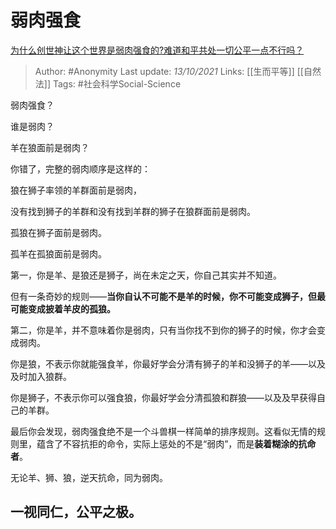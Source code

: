 # 弱肉强食
[为什么创世神让这个世界是弱肉强食的?难道和平共处一切公平一点不行吗？](https://www.zhihu.com/question/461567539/answer/2162570231)

> Author: #Anonymity 
Last update: *13/10/2021* 
Links: [[生而平等]] [[自然法]] 
Tags: #社会科学Social-Science 

弱肉强食？

谁是弱肉？

羊在狼面前是弱肉？

你错了，完整的弱肉顺序是这样的：

狼在狮子率领的羊群面前是弱肉，

没有找到狮子的羊群和没有找到羊群的狮子在狼群面前是弱肉。

孤狼在狮子面前是弱肉。

孤羊在孤狼面前是弱肉。

  

第一，你是羊、是狼还是狮子，尚在未定之天，你自己其实并不知道。

但有一条奇妙的规则——**当你自认不可能不是羊的时候，你不可能变成狮子，但最可能变成披着羊皮的孤狼。**

第二，你是羊，并不意味着你是弱肉，只有当你找不到你的狮子的时候，你才会变成弱肉。

你是狼，不表示你就能强食羊，你最好学会分清有狮子的羊和没狮子的羊——以及及时加入狼群。

你是狮子，不表示你可以强食狼，你最好学会分清孤狼和群狼——以及及早获得自己的羊群。

最后你会发现，弱肉强食绝不是一个斗兽棋一样简单的排序规则。这看似无情的规则里，蕴含了不容抗拒的命令，实际上惩处的不是“弱肉”，而是**装着糊涂的抗命者**。

无论羊、狮、狼，逆天抗命，同为弱肉。

## **一视同仁，公平之极。**


